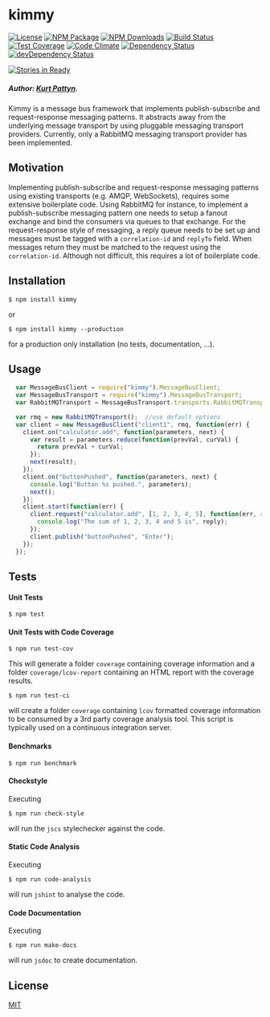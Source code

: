 # kimmy
  [![License][license-image]][license-url]
  [![NPM Package][npm-image]][npm-url]
  [![NPM Downloads][npm-downloads-image]][npm-downloads-url]
  [![Build Status][travis-image]][travis-url]
  [![Test Coverage][coveralls-image]][coveralls-url]
  [![Code Climate][codeclimate-image]][codeclimate-url]
  [![Dependency Status][david-image]][david-url]
  [![devDependency Status][david-dev-image]][david-dev-url]

  [![Stories in Ready][waffle-image]][waffle-url]

##### Author: [Kurt Pattyn](https://github.com/kurtpattyn).

Kimmy is a message bus framework that implements publish-subscribe and request-response messaging patterns.
It abstracts away from the underlying message transport by using pluggable messaging transport providers.
Currently, only a RabbitMQ messaging transport provider has been implemented.

## Motivation
Implementing publish-subscribe and request-response messaging patterns using existing transports
(e.g. AMQP, WebSockets), requires some extensive boilerplate code.
Using RabbitMQ for instance, to implement a publish-subscribe messaging pattern one needs to setup a
fanout exchange and bind the consumers via queues to that exchange.
For the request-response style of messaging, a reply queue needs to be set up and messages must be
tagged with a `correlation-id` and `replyTo` field. When messages return they must be matched to the
request using the `correlation-id`.
Although not difficult, this requires a lot of boilerplate code.

## Installation

```bashp
$ npm install kimmy
```

or

```bashp
$ npm install kimmy --production
```
for a production only installation (no tests, documentation, ...).

## Usage
``` js
  var MessageBusClient = require("kimmy").MessageBusClient;
  var MessageBusTransport = require("kimmy").MessageBusTransport;
  var RabbitMQTransport = MessageBusTransport.transports.RabbitMQTransport;

  var rmq = new RabbitMQTransport();  //use default options
  var client = new MessageBusClient("client1", rmq, function(err) {
    client.on("calculator.add", function(parameters, next) {
      var result = parameters.reduce(function(prevVal, curVal) {
        return prevVal + curVal;
      });
      next(result);
    });
    client.on("buttonPushed", function(parameters, next) {
      console.log("Button %s pushed.", parameters);
      next();
    });
    client.start(function(err) {
      client.request("calculator.add", [1, 2, 3, 4, 5], function(err, reply) {
        console.log("The sum of 1, 2, 3, 4 and 5 is", reply);
      });
      client.publish("buttonPushed", "Enter");
    });
  });
```

## Tests

#### Unit Tests

```bashp
$ npm test
```

#### Unit Tests with Code Coverage

```bashp
$ npm run test-cov
```

This will generate a folder `coverage` containing coverage information and a folder `coverage/lcov-report` containing an HTML report with the coverage results.

```bashp
$ npm run test-ci
```
will create a folder `coverage` containing `lcov` formatted coverage information to be consumed by a 3rd party coverage analysis tool. This script is typically used on a continuous integration server.

#### Benchmarks

```bashp
$ npm run benchmark
```

#### Checkstyle

Executing

```bashp
$ npm run check-style
```

will run the `jscs` stylechecker against the code.

#### Static Code Analysis

Executing

```bashp
$ npm run code-analysis
```

will run `jshint` to analyse the code.

#### Code Documentation

Executing

```bashp
$ npm run make-docs
```

will run `jsdoc` to create documentation.

## License

  [MIT](LICENSE)

[npm-image]: https://badge.fury.io/js/kimmy.svg
[npm-url]: https://www.npmjs.com/package/kimmy
[npm-downloads-image]: https://img.shields.io/npm/dm/kimmy.svg?style=flat
[npm-downloads-url]: https://www.npmjs.org/package/kimmy
[coveralls-image]: https://coveralls.io/repos/KurtPattyn/kimmy/badge.svg?branch=master&service=github
[coveralls-url]: https://coveralls.io/github/KurtPattyn/kimmy?branch=master
[travis-image]: https://travis-ci.org/KurtPattyn/kimmy.svg?branch=master
[travis-url]: https://travis-ci.org/KurtPattyn/kimmy
[codeclimate-image]: https://codeclimate.com/github/KurtPattyn/kimmy/badges/gpa.svg
[codeclimate-url]: https://codeclimate.com/github/KurtPattyn/kimmy
[david-image]: https://david-dm.org/kurtpattyn/kimmy.svg
[david-url]: https://david-dm.org/kurtpattyn/kimmy
[david-dev-image]: https://david-dm.org/kurtpattyn/kimmy/dev-status.svg
[david-dev-url]: https://david-dm.org/kurtpattyn/kimmy#info=devDependencies
[license-image]: http://img.shields.io/badge/license-MIT-blue.svg?style=flat
[license-url]: LICENSE
[waffle-image]: https://badge.waffle.io/KurtPattyn/kimmy.svg?label=ready&title=Ready
[waffle-url]: http://waffle.io/KurtPattyn/kimmy
